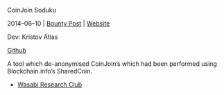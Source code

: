 CoinJoin Soduku

2014–06–10 | [Bounty Post](https://bitcointalk.org/index.php?topic=279249.msg7225629#msg7225629) | [Website](http://www.coinjoinsudoku.com/)

Dev: Kristov Atlas

[Github](https://github.com/kristovatlas/coinjoin-sudoku)

A tool which de-anonymised CoinJoin’s which had been performed using Blockchain.info’s SharedCoin.

- [Wasabi Research Club](https://www.youtube.com/watch?v=CtmSylCQNIc)
